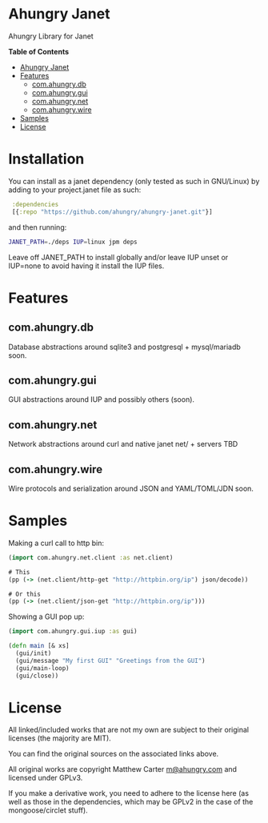 # Ahungry Janet

Ahungry Library for Janet

<!-- markdown-toc start - Don't edit this section. Run M-x markdown-toc-refresh-toc -->
**Table of Contents**

- [Ahungry Janet](#ahungry-janet)
- [Features](#features)
    - [com.ahungry.db](#comahungrydb)
    - [com.ahungry.gui](#comahungrygui)
    - [com.ahungry.net](#comahungrynet)
    - [com.ahungry.wire](#comahungrywire)
- [Samples](#samples)
- [License](#license)

<!-- markdown-toc end -->

# Installation

You can install as a janet dependency (only tested as such in
GNU/Linux) by adding to your project.janet file as such:

```clojure
 :dependencies
 [{:repo "https://github.com/ahungry/ahungry-janet.git"}]

```

and then running:

```sh
JANET_PATH=./deps IUP=linux jpm deps
```

Leave off JANET_PATH to install globally and/or leave IUP unset or
IUP=none to avoid having it install the IUP files.

# Features

## com.ahungry.db

Database abstractions around sqlite3 and postgresql + mysql/mariadb soon.

## com.ahungry.gui

GUI abstractions around IUP and possibly others (soon).

## com.ahungry.net

Network abstractions around curl and native janet net/ + servers TBD

## com.ahungry.wire

Wire protocols and serialization around JSON and YAML/TOML/JDN soon.

# Samples

Making a curl call to http bin:

```clojure
(import com.ahungry.net.client :as net.client)

# This
(pp (-> (net.client/http-get "http://httpbin.org/ip") json/decode))

# Or this
(pp (-> (net.client/json-get "http://httpbin.org/ip")))
```

Showing a GUI pop up:

```clojure
(import com.ahungry.gui.iup :as gui)

(defn main [& xs]
  (gui/init)
  (gui/message "My first GUI" "Greetings from the GUI")
  (gui/main-loop)
  (gui/close))

```

# License

All linked/included works that are not my own are subject to their
original licenses (the majority are MIT).

You can find the original sources on the associated links above.

All original works are copyright Matthew Carter <m@ahungry.com> and
licensed under GPLv3.

If you make a derivative work, you need to adhere to the license here
(as well as those in the dependencies, which may be GPLv2 in the case
of the mongoose/circlet stuff).

